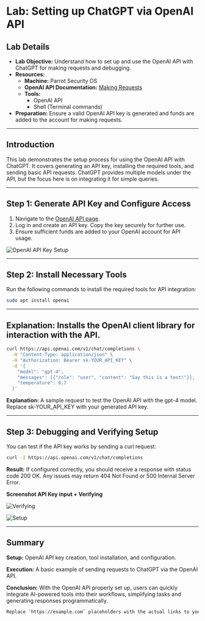 # Lab: Setting up ChatGPT via OpenAI API

## Lab Details

- **Lab Objective:** Understand how to set up and use the OpenAI API with ChatGPT for making requests and debugging.
- **Resources:**
  - **Machine:** Parrot Security OS
  - **OpenAI API Documentation:** [Making Requests](https://platform.openai.com/docs/api-reference/making-requests)
  - **Tools:**
    - OpenAI API
    - Shell (Terminal commands)
- **Preparation:** Ensure a valid OpenAI API key is generated and funds are added to the account for making requests.

---

## Introduction

This lab demonstrates the setup process for using the OpenAI API with ChatGPT. It covers generating an API key, installing the required tools, and sending basic API requests. ChatGPT provides multiple models under the API, but the focus here is on integrating it for simple queries.

---

## Step 1: Generate API Key and Configure Access

1. Navigate to the [OpenAI API page](https://platform.openai.com/account/api-keys).
2. Log in and create an API key. Copy the key securely for further use.
3. Ensure sufficient funds are added to your OpenAI account for API usage.

![OpenAI API Key Setup](https://i.imgur.com/DXnFtIf.png)

---

## Step 2: Install Necessary Tools

Run the following commands to install the required tools for API integration:

```bash
sudo apt install openai
```

---


## Explanation: Installs the OpenAI client library for interaction with the API.

```bash
curl https://api.openai.com/v1/chat/completions \
  -H "Content-Type: application/json" \
  -H "Authorization: Bearer sk-YOUR_API_KEY" \
  -d '{
    "model": "gpt-4",
    "messages": [{"role": "user", "content": "Say this is a test!"}],
    "temperature": 0.7
  }'
```

**Explanation:** A sample request to test the OpenAI API with the gpt-4 model. Replace sk-YOUR_API_KEY with your generated API key.

---

## Step 3: Debugging and Verifying Setup

You can test if the API key works by sending a curl request:

```bash
curl -I https://api.openai.com/v1/chat/completions
```
**Result:** If configured correctly, you should receive a response with status code 200 OK. Any issues may return 404 Not Found or 500 Internal Server Error.

**Screenshot API Key input + Verifying**

   
![Verifying](https://i.imgur.com/tROp1mB.png)

![Setup](https://i.imgur.com/hS9A1ck.png)

---

## Summary

**Setup:** OpenAI API key creation, tool installation, and configuration.

**Execution:** A basic example of sending requests to ChatGPT via the OpenAI API.

**Conclusion:** With the OpenAI API properly set up, users can quickly integrate AI-powered tools into their workflows, simplifying tasks and generating responses programmatically.

```bash
Replace `https://example.com` placeholders with the actual links to your uploaded images/screenshots.
```
